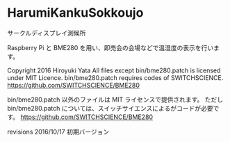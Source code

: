 # HarumiKankuSokkoujo
サークルディスプレイ測候所

Raspberry Pi と BME280 を用い、即売会の会場などで温湿度の表示を行います。

Copyright  2016  Hiroyuki Yata
All files except bin/bme280.patch is licensed under MIT Licence.
bin/bme280.patch requires codes of SWITCHSCIENCE.
https://github.com/SWITCHSCIENCE/BME280

bin/bme280.patch 以外のファイルは MIT ライセンスで提供されます。
ただし bin/bme280.patch については、スイッチサイエンスによるがコードが必要です。
https://github.com/SWITCHSCIENCE/BME280

revisions
2016/10/17
初期バージョン
